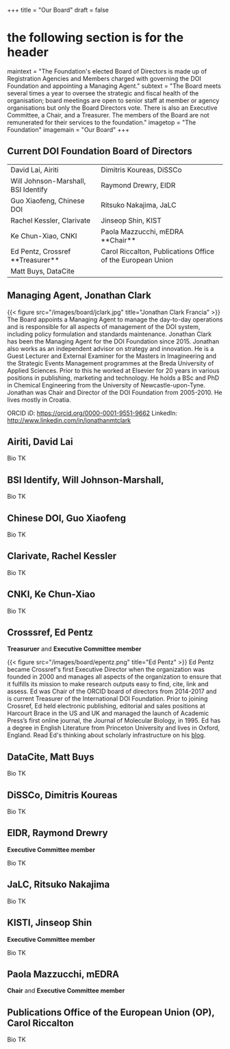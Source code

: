 +++
title = "Our Board"
draft = false
# the following section is for the header
maintext = "The Foundation's elected Board of Directors is made up of Registration Agencies and Members charged with governing the DOI Foundation and appointing a Managing Agent."
subtext = "The Board meets several times a year to oversee the strategic and fiscal health of the organisation; board meetings are open to senior staff at member or agency organisations but only the Board Directors vote. There is also an Executive Committee, a Chair, and a Treasurer. The members of the Board are not remunerated for their services to the foundation."
imagetop = "The Foundation"
imagemain = "Our Board"
+++

## Current DOI Foundation Board of Directors


<table>
  <tr>
   <td>David Lai, Airiti
   </td>
   <td>Dimitris Koureas, DiSSCo
   </td>
  </tr>
  <tr>
   <td>Will Johnson-Marshall, BSI Identify
   </td>
   <td>Raymond Drewry, EIDR
   </td>
  </tr>
  <tr>
   <td>Guo Xiaofeng, Chinese DOI
   </td>
   <td>Ritsuko Nakajima, JaLC
   </td>
  </tr>
  <tr>
   <td>Rachel Kessler, Clarivate
   </td>
   <td>Jinseop Shin, KIST
   </td>
  </tr>
  <tr>
   <td>Ke Chun-Xiao, CNKI
   </td>
   <td>Paola Mazzucchi, mEDRA **Chair**
   </td>
  </tr>
  <tr>
   <td>Ed Pentz, Crossref **Treasurer**
   </td>
   <td>Carol Riccalton, Publications Office of the European Union
   </td>
  </tr>
  <tr>
   <td>Matt Buys, DataCite
   </td>
   <td>
   </td>
  </tr>
</table>



## Managing Agent, Jonathan Clark

{{< figure src="/images/board/jclark.jpg" title="Jonathan Clark Francia" >}} 
The Board appoints a Managing Agent to manage the day-to-day operations and is responsible for all aspects of management of the DOI system, including policy formulation and standards maintenance. Jonathan Clark has been the Managing Agent for the DOI Foundation since 2015. Jonathan also works as an independent advisor on strategy and innovation. He is a Guest Lecturer and External Examiner for the Masters in Imagineering and the Strategic Events Management programmes at the Breda University of Applied Sciences. Prior to this he worked at Elsevier for 20 years in various positions in publishing, marketing and technology. He holds a BSc and PhD in Chemical Engineering from the University of Newcastle-upon-Tyne. Jonathan was Chair and Director of the DOI Foundation from 2005-2010. He lives mostly in Croatia.

ORCID iD: https://orcid.org/0000-0001-9551-9662
LinkedIn: http://www.linkedin.com/in/jonathanmtclark

## Airiti, David Lai

Bio TK

## BSI Identify, Will Johnson-Marshall,

Bio TK

## Chinese DOI, Guo Xiaofeng

Bio TK

## Clarivate, Rachel Kessler

Bio TK

## CNKI, Ke Chun-Xiao

Bio TK

## Crosssref, Ed Pentz
**Treasuruer** and **Executive Committee member**

{{< figure src="/images/board/epentz.png" title="Ed Pentz" >}} 
Ed Pentz became Crossref's first Executive Director when the organization was founded in 2000 and manages all aspects of the organization to ensure that it fulfills its mission to make research outputs easy to find, cite, link and assess. Ed was Chair of the ORCID board of directors from 2014-2017 and is current Treasurer of the International DOI Foundation. Prior to joining Crossref, Ed held electronic publishing, editorial and sales positions at Harcourt Brace in the US and UK and managed the launch of Academic Press’s first online journal, the Journal of Molecular Biology, in 1995. Ed has a degree in English Literature from Princeton University and lives in Oxford, England. Read Ed's thinking about scholarly infrastructure on his [blog](https://www.crossref.org/authors/ed-pentz/).

## DataCite, Matt Buys

Bio TK

## DiSSCo, Dimitris Koureas

Bio TK

## EIDR, Raymond Drewry
**Executive Committee member**

Bio TK


## JaLC, Ritsuko Nakajima

Bio TK

## KISTI, Jinseop Shin
**Executive Committee member**

Bio TK

## Paola Mazzucchi, mEDRA
**Chair** and **Executive Committee member**

## Publications Office of the European Union (OP), Carol Riccalton

Bio TK
